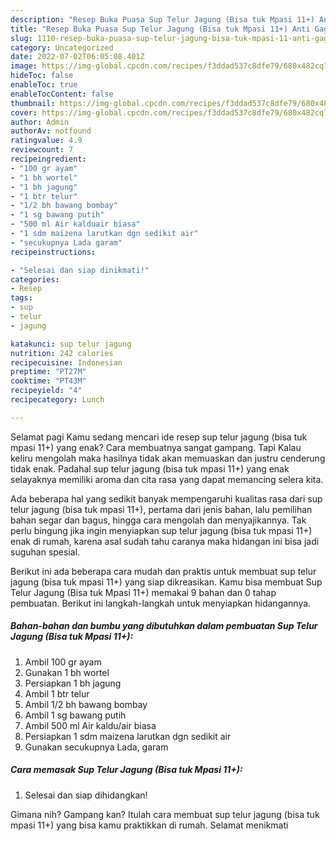 ```yaml
---
description: "Resep Buka Puasa Sup Telur Jagung (Bisa tuk Mpasi 11+) Anti Gagal"
title: "Resep Buka Puasa Sup Telur Jagung (Bisa tuk Mpasi 11+) Anti Gagal"
slug: 1110-resep-buka-puasa-sup-telur-jagung-bisa-tuk-mpasi-11-anti-gagal
category: Uncategorized
date: 2022-07-02T06:05:08.401Z
image: https://img-global.cpcdn.com/recipes/f3ddad537c8dfe79/680x482cq70/sup-telur-jagung-bisa-tuk-mpasi-11-foto-resep-utama.jpg
hideToc: false
enableToc: true
enableTocContent: false
thumbnail: https://img-global.cpcdn.com/recipes/f3ddad537c8dfe79/680x482cq70/sup-telur-jagung-bisa-tuk-mpasi-11-foto-resep-utama.jpg
cover: https://img-global.cpcdn.com/recipes/f3ddad537c8dfe79/680x482cq70/sup-telur-jagung-bisa-tuk-mpasi-11-foto-resep-utama.jpg
author: Admin
authorAv: notfound
ratingvalue: 4.9
reviewcount: 7
recipeingredient:
- "100 gr ayam"
- "1 bh wortel"
- "1 bh jagung"
- "1 btr telur"
- "1/2 bh bawang bombay"
- "1 sg bawang putih"
- "500 ml Air kalduair biasa"
- "1 sdm maizena larutkan dgn sedikit air"
- "secukupnya Lada garam"
recipeinstructions:

- "Selesai dan siap dinikmati!"
categories:
- Resep
tags:
- sup
- telur
- jagung

katakunci: sup telur jagung 
nutrition: 242 calories
recipecuisine: Indonesian
preptime: "PT27M"
cooktime: "PT43M"
recipeyield: "4"
recipecategory: Lunch

---
```



Selamat pagi Kamu sedang mencari ide resep sup telur jagung (bisa tuk mpasi 11+) yang enak? Cara membuatnya sangat gampang. Tapi Kalau keliru mengolah maka hasilnya tidak akan memuaskan dan justru cenderung tidak enak. Padahal sup telur jagung (bisa tuk mpasi 11+) yang enak selayaknya memiliki aroma dan cita rasa yang dapat memancing selera kita.


Ada beberapa hal yang sedikit banyak mempengaruhi kualitas rasa dari sup telur jagung (bisa tuk mpasi 11+), pertama dari jenis bahan, lalu pemilihan bahan segar dan bagus, hingga cara mengolah dan menyajikannya. Tak perlu bingung jika ingin menyiapkan sup telur jagung (bisa tuk mpasi 11+) enak di rumah, karena asal sudah tahu caranya maka hidangan ini bisa jadi suguhan spesial.




Berikut ini ada beberapa cara mudah dan praktis untuk membuat sup telur jagung (bisa tuk mpasi 11+) yang siap dikreasikan. Kamu bisa membuat Sup Telur Jagung (Bisa tuk Mpasi 11+) memakai 9 bahan dan 0 tahap pembuatan. Berikut ini langkah-langkah untuk menyiapkan hidangannya.

<!--inarticleads1-->

##### Bahan-bahan dan bumbu yang dibutuhkan dalam pembuatan Sup Telur Jagung (Bisa tuk Mpasi 11+):

1. Ambil 100 gr ayam
1. Gunakan 1 bh wortel
1. Persiapkan 1 bh jagung
1. Ambil 1 btr telur
1. Ambil 1/2 bh bawang bombay
1. Ambil 1 sg bawang putih
1. Ambil 500 ml Air kaldu/air biasa
1. Persiapkan 1 sdm maizena larutkan dgn sedikit air
1. Gunakan secukupnya Lada, garam




<!--inarticleads2-->

##### Cara memasak Sup Telur Jagung (Bisa tuk Mpasi 11+):


1. Selesai dan siap dihidangkan!



Gimana nih? Gampang kan? Itulah cara membuat sup telur jagung (bisa tuk mpasi 11+) yang bisa kamu praktikkan di rumah. Selamat menikmati
